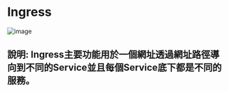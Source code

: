 # Ingress
![image](https://user-images.githubusercontent.com/39659664/225511954-b2cc0554-7a4a-46f1-b003-fa448cdac74e.png)
## 說明: Ingress主要功能用於一個網址透過網址路徑導向到不同的Service並且每個Service底下都是不同的服務。

